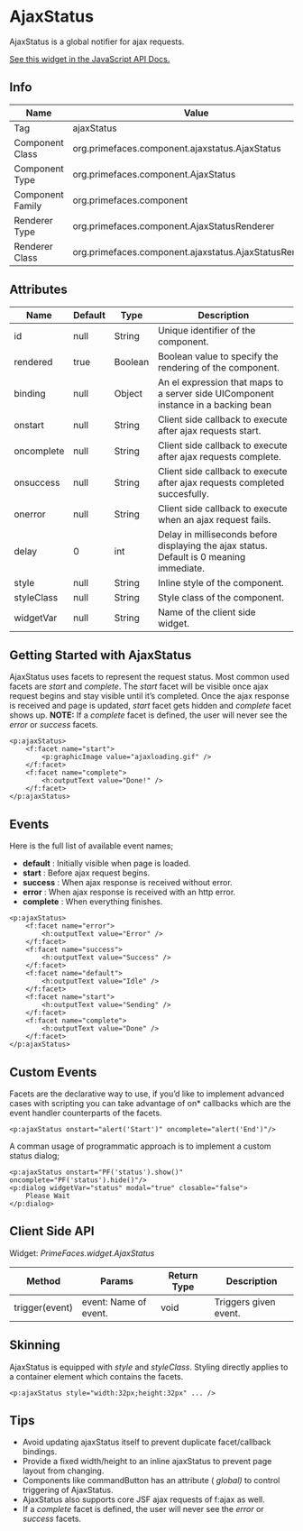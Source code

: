 # AjaxStatus

AjaxStatus is a global notifier for ajax requests.

[See this widget in the JavaScript API Docs.](../jsdocs/classes/primefaces.widget.ajaxstatus.html)

## Info

| Name | Value |
| --- | --- |
| Tag | ajaxStatus |
| Component Class | org.primefaces.component.ajaxstatus.AjaxStatus |
| Component Type | org.primefaces.component.AjaxStatus |
| Component Family | org.primefaces.component |
| Renderer Type | org.primefaces.component.AjaxStatusRenderer |
| Renderer Class | org.primefaces.component.ajaxstatus.AjaxStatusRenderer |

## Attributes

| Name | Default | Type | Description | 
| --- | --- | --- | --- |
| id | null | String | Unique identifier of the component. |
| rendered | true | Boolean | Boolean value to specify the rendering of the component. |
| binding | null | Object | An el expression that maps to a server side UIComponent instance in a backing bean |
| onstart | null | String | Client side callback to execute after ajax requests start. |
| oncomplete | null | String | Client side callback to execute after ajax requests complete. |
| onsuccess | null | String | Client side callback to execute after ajax requests completed succesfully. |
| onerror | null | String | Client side callback to execute when an ajax request fails. |
| delay | 0 | int | Delay in milliseconds before displaying the ajax status. Default is 0 meaning immediate. |
| style | null | String | Inline style of the component. |
| styleClass | null | String | Style class of the component. |
| widgetVar | null | String | Name of the client side widget. |

## Getting Started with AjaxStatus
AjaxStatus uses facets to represent the request status. Most common used facets are _start_ and
_complete_. The _start_ facet will be visible once ajax request begins and stay visible until it’s completed.
Once the ajax response is received and page is updated, _start_ facet gets hidden and _complete_ facet
shows up. **NOTE:** If a _complete_ facet is defined, the user will never see the _error_ or _success_ facets.

```xhtml
<p:ajaxStatus>
    <f:facet name="start">
        <p:graphicImage value="ajaxloading.gif" />
    </f:facet>
    <f:facet name="complete">
        <h:outputText value="Done!" />
    </f:facet>
</p:ajaxStatus>
```
## Events
Here is the full list of available event names;

- **default** : Initially visible when page is loaded.
- **start** : Before ajax request begins.
- **success** : When ajax response is received without error.
- **error** : When ajax response is received with an http error.
- **complete** : When everything finishes.

```xhtml
<p:ajaxStatus>
    <f:facet name="error">
        <h:outputText value="Error" />
    </f:facet>
    <f:facet name="success">
        <h:outputText value="Success" />
    </f:facet>
    <f:facet name="default">
        <h:outputText value="Idle" />
    </f:facet>
    <f:facet name="start">
        <h:outputText value="Sending" />
    </f:facet>
    <f:facet name="complete">
        <h:outputText value="Done" />
    </f:facet>
</p:ajaxStatus>
```
## Custom Events
Facets are the declarative way to use, if you’d like to implement advanced cases with scripting you
can take advantage of on* callbacks which are the event handler counterparts of the facets.

```xhtml
<p:ajaxStatus onstart="alert('Start')" oncomplete="alert('End')"/>
```

A comman usage of programmatic approach is to implement a custom status dialog;

```xhtml
<p:ajaxStatus onstart="PF('status').show()" oncomplete="PF('status').hide()"/>
<p:dialog widgetVar="status" modal="true" closable="false">
    Please Wait
</p:dialog>
```
## Client Side API
Widget: _PrimeFaces.widget.AjaxStatus_

| Method | Params | Return Type | Description | 
| --- | --- | --- | --- |
| trigger(event) | event: Name of event. | void | Triggers given event. |

## Skinning
AjaxStatus is equipped with _style_ and _styleClass_. Styling directly applies to a container element
which contains the facets.

```xhtml
<p:ajaxStatus style="width:32px;height:32px" ... />
```
## Tips

- Avoid updating ajaxStatus itself to prevent duplicate facet/callback bindings.
- Provide a fixed width/height to an inline ajaxStatus to prevent page layout from changing.
- Components like commandButton has an attribute ( _global)_ to control triggering of AjaxStatus.
- AjaxStatus also supports core JSF ajax requests of f:ajax as well.
- If a _complete_ facet is defined, the user will never see the _error_ or _success_ facets.